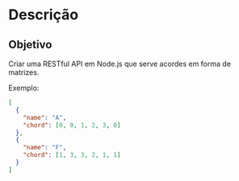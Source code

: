 # Descrição

## Objetivo

Criar uma RESTful API em Node.js que serve acordes em forma de matrizes.

Exemplo:

```json
[
  {
    "name": "A",
    "chord": [0, 0, 1, 2, 3, 0]
  },
  {
    "name": "F",
    "chord": [1, 3, 3, 2, 1, 1]
  }
]
```
